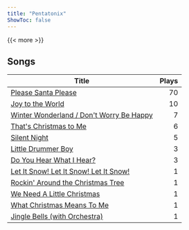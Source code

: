 ```yaml
---
title: "Pentatonix"
ShowToc: false
---
```


{{< more >}}

## Songs
Title | Plays 
----- | -----: 
[Please Santa Please](/songs/please-santa-please) | 70
[Joy to the World](/songs/joy-to-the-world) | 10
[Winter Wonderland / Don't Worry Be Happy](/songs/winter-wonderland-dont-worry-be-happy) | 7
[That's Christmas to Me](/songs/thats-christmas-to-me) | 6
[Silent Night](/songs/silent-night) | 5
[Little Drummer Boy](/songs/little-drummer-boy) | 3
[Do You Hear What I Hear?](/songs/do-you-hear-what-i-hear) | 3
[Let It Snow! Let It Snow! Let It Snow!](/songs/let-it-snow-let-it-snow-let-it-snow) | 1
[Rockin' Around the Christmas Tree](/songs/rockin-around-the-christmas-tree) | 1
[We Need A Little Christmas](/songs/we-need-a-little-christmas) | 1
[What Christmas Means To Me](/songs/what-christmas-means-to-me) | 1
[Jingle Bells (with Orchestra)](/songs/jingle-bells-with-orchestra) | 1

